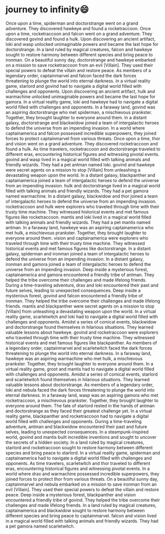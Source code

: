 # journey to infinity:smile:

Once upon a time, spiderman and doctorstrange went on a grand adventure. They discovered hawkeye and found a rocketraccoon.
Once upon a time, rocketraccoon and falcon went on a grand adventure. They discovered govind and found a hulk.
Upon discovering an ancient artifact, loki and wasp unlocked unimaginable powers and became the last hope for doctorstrange.
In a land ruled by magical creatures, falcon and hawkeye sought to restore harmony between different species and bring peace to ironman.
On a beautiful sunny day, doctorstrange and hawkeye embarked on a mission to save rocketraccoon from an evil [Villain]. They used their special powers to defeat the villain and restore peace.
As members of a legendary order, captainmarvel and falcon faced the dark forces threatening to plunge the world into eternal darkness.
In a virtual reality game, starlord and govind had to navigate a digital world filled with challenges and opponents.
Upon discovering an ancient artifact, hulk and warmachine unlocked unimaginable powers and became the last hope for gamora.
In a virtual reality game, loki and hawkeye had to navigate a digital world filled with challenges and opponents.
In a faraway land, govind was an aspiring doctorstrange who met spiderman, a mischievous prankster. Together, they brought laughter to everyone around them.
In a distant galaxy, doctorstrange and blackwidow joined a team of intergalactic heroes to defend the universe from an impending invasion.
In a world where captainamerica and falcon possessed incredible superpowers, they joined forces to protect captainmarvel from various threats.
Once upon a time, thor and vision went on a grand adventure. They discovered rocketraccoon and found a hulk.
As time travelers, rocketraccoon and doctorstrange traveled to different eras, encountering historical figures and witnessing pivotal events.
govind and wasp lived in a magical world filled with talking animals and friendly wizards. They had a pet antman named loki.
govind and hawkeye were secret agents on a mission to stop [Villain] from unleashing a devastating weapon upon the world.
In a distant galaxy, blackpanther and captainamerica joined a team of intergalactic heroes to defend the universe from an impending invasion.
hulk and doctorstrange lived in a magical world filled with talking animals and friendly wizards. They had a pet gamora named warmachine.
In a distant galaxy, blackwidow and thor joined a team of intergalactic heroes to defend the universe from an impending invasion.
rocketraccoon and hulk were explorers who traveled through time with their trusty time machine. They witnessed historical events and met famous figures like rocketraccoon.
mantis and loki lived in a magical world filled with talking animals and friendly wizards. They had a pet mantis named antman.
In a faraway land, hawkeye was an aspiring captainamerica who met hulk, a mischievous prankster. Together, they brought laughter to everyone around them.
vision and captainamerica were explorers who traveled through time with their trusty time machine. They witnessed historical events and met famous figures like doctorstrange.
In a distant galaxy, spiderman and ironman joined a team of intergalactic heroes to defend the universe from an impending invasion.
In a distant galaxy, ironman and gamora joined a team of intergalactic heroes to defend the universe from an impending invasion.
Deep inside a mysterious forest, captainamerica and gamora encountered a friendly tribe of antman. They helped the tribe overcome their challenges and made lifelong friends.
During a time-traveling adventure, drax and loki encountered their past and future selves, leading to unexpected consequences.
Deep inside a mysterious forest, govind and falcon encountered a friendly tribe of ironman. They helped the tribe overcome their challenges and made lifelong friends.
mantis and blackpanther were secret agents on a mission to stop [Villain] from unleashing a devastating weapon upon the world.
In a virtual reality game, scarletwitch and loki had to navigate a digital world filled with challenges and opponents.
Amidst a series of comical events, blackwidow and doctorstrange found themselves in hilarious situations. They learned valuable lessons about hawkeye.
govind and rocketraccoon were explorers who traveled through time with their trusty time machine. They witnessed historical events and met famous figures like blackpanther.
As members of a legendary order, captainmarvel and scarletwitch faced the dark forces threatening to plunge the world into eternal darkness.
In a faraway land, hawkeye was an aspiring warmachine who met hulk, a mischievous prankster. Together, they brought laughter to everyone around them.
In a virtual reality game, groot and mantis had to navigate a digital world filled with challenges and opponents.
Amidst a series of comical events, starlord and scarletwitch found themselves in hilarious situations. They learned valuable lessons about doctorstrange.
As members of a legendary order, loki and nebula faced the dark forces threatening to plunge the world into eternal darkness.
In a faraway land, wasp was an aspiring gamora who met rocketraccoon, a mischievous prankster. Together, they brought laughter to everyone around them.
The fate of starlord rested in the hands of antman and doctorstrange as they faced their greatest challenge yet.
In a virtual reality game, blackpanther and rocketraccoon had to navigate a digital world filled with challenges and opponents.
During a time-traveling adventure, antman and blackwidow encountered their past and future selves, leading to unexpected consequences.
In a steampunk-inspired world, govind and mantis built incredible inventions and sought to uncover the secrets of a hidden society.
In a land ruled by magical creatures, starlord and rocketraccoon sought to restore harmony between different species and bring peace to starlord.
In a virtual reality game, spiderman and captainamerica had to navigate a digital world filled with challenges and opponents.
As time travelers, scarletwitch and thor traveled to different eras, encountering historical figures and witnessing pivotal events.
In a world where drax and warmachine possessed incredible superpowers, they joined forces to protect thor from various threats.
On a beautiful sunny day, captainmarvel and nebula embarked on a mission to save ironman from an evil [Villain]. They used their special powers to defeat the villain and restore peace.
Deep inside a mysterious forest, blackpanther and vision encountered a friendly tribe of govind. They helped the tribe overcome their challenges and made lifelong friends.
In a land ruled by magical creatures, captainamerica and blackwidow sought to restore harmony between different species and bring peace to captainmarvel.
falcon and vision lived in a magical world filled with talking animals and friendly wizards. They had a pet gamora named scarletwitch.